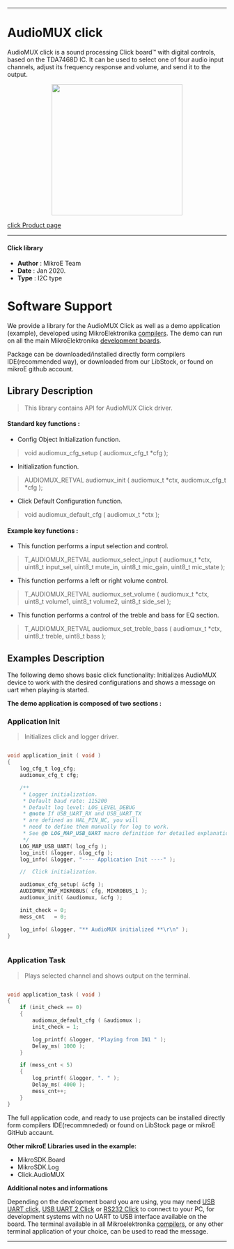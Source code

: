 

---
# AudioMUX click

AudioMUX click is a sound processing Click board™ with digital controls, based on the TDA7468D IC. It can be used to select one of four audio input channels, adjust its frequency response and volume, and send it to the output.

<p align="center">
  <img src="https://download.mikroe.com/images/click_for_ide/audiomux_click.png" height=300px>
</p>

[click Product page](https://www.mikroe.com/audiomux-click)

---


#### Click library 

- **Author**        : MikroE Team
- **Date**          : Jan 2020.
- **Type**          : I2C type


# Software Support

We provide a library for the AudioMUX Click 
as well as a demo application (example), developed using MikroElektronika 
[compilers](https://shop.mikroe.com/compilers). 
The demo can run on all the main MikroElektronika [development boards](https://shop.mikroe.com/development-boards).

Package can be downloaded/installed directly form compilers IDE(recommended way), or downloaded from our LibStock, or found on mikroE github account. 

## Library Description

> This library contains API for AudioMUX Click driver.

#### Standard key functions :

- Config Object Initialization function.
> void audiomux_cfg_setup ( audiomux_cfg_t *cfg ); 
 
- Initialization function.
> AUDIOMUX_RETVAL audiomux_init ( audiomux_t *ctx, audiomux_cfg_t *cfg );

- Click Default Configuration function.
> void audiomux_default_cfg ( audiomux_t *ctx );


#### Example key functions :

- This function performs a input selection and control.
> T_AUDIOMUX_RETVAL audiomux_select_input ( audiomux_t *ctx, uint8_t input_sel, uint8_t mute_in,
>                                           uint8_t mic_gain, uint8_t mic_state );
 
- This function performs a left or right volume control.
> T_AUDIOMUX_RETVAL audiomux_set_volume ( audiomux_t *ctx, uint8_t volume1, uint8_t volume2,
>                                         uint8_t side_sel );

- This function performs a control of the treble and bass for EQ section.
> T_AUDIOMUX_RETVAL audiomux_set_treble_bass ( audiomux_t *ctx, uint8_t treble, uint8_t bass );

## Examples Description

The following demo shows basic click functionality:
Initializes AudioMUX device to work with the desired configurations and
shows a message on uart when playing is started. 

**The demo application is composed of two sections :**

### Application Init 

> Initializes click and logger driver.

```c

void application_init ( void )
{
    log_cfg_t log_cfg;
    audiomux_cfg_t cfg;

    /** 
     * Logger initialization.
     * Default baud rate: 115200
     * Default log level: LOG_LEVEL_DEBUG
     * @note If USB_UART_RX and USB_UART_TX 
     * are defined as HAL_PIN_NC, you will 
     * need to define them manually for log to work. 
     * See @b LOG_MAP_USB_UART macro definition for detailed explanation.
     */
    LOG_MAP_USB_UART( log_cfg );
    log_init( &logger, &log_cfg );
    log_info( &logger, "---- Application Init ----" );

    //  Click initialization.

    audiomux_cfg_setup( &cfg );
    AUDIOMUX_MAP_MIKROBUS( cfg, MIKROBUS_1 );
    audiomux_init( &audiomux, &cfg );

    init_check = 0;
    mess_cnt   = 0;

    log_info( &logger, "** AudioMUX initialized **\r\n" );
}
  
```

### Application Task

> Plays selected channel and shows output on the terminal.

```c

void application_task ( void )
{
    if (init_check == 0)
    {
        audiomux_default_cfg ( &audiomux );
        init_check = 1;

        log_printf( &logger, "Playing from IN1 " );
        Delay_ms( 1000 );
    }

    if (mess_cnt < 5)
    {
        log_printf( &logger, ". " );
        Delay_ms( 4000 );
        mess_cnt++;
    }
}

```
 

The full application code, and ready to use projects can be  installed directly form compilers IDE(recommneded) or found on LibStock page or mikroE GitHub accaunt.

**Other mikroE Libraries used in the example:** 

- MikroSDK.Board
- MikroSDK.Log
- Click.AudioMUX

**Additional notes and informations**

Depending on the development board you are using, you may need 
[USB UART click](https://shop.mikroe.com/usb-uart-click), 
[USB UART 2 Click](https://shop.mikroe.com/usb-uart-2-click) or 
[RS232 Click](https://shop.mikroe.com/rs232-click) to connect to your PC, for 
development systems with no UART to USB interface available on the board. The 
terminal available in all Mikroelektronika 
[compilers](https://shop.mikroe.com/compilers), or any other terminal application 
of your choice, can be used to read the message.



---
